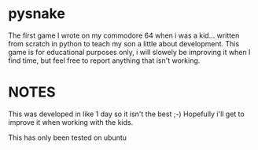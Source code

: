 pysnake
=======

The first game I wrote on my commodore 64 when i was a kid... written from scratch in python to teach my son a little about development.  This game is for educational purposes only, i will slowely be improving it when I find time, but feel free to report anything that isn't working.

NOTES
=====

This was developed in like 1 day so it isn't the best ;-)  Hopefully i'll get to improve it when working with the kids.

This has only been tested on ubuntu
